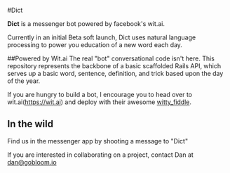 #Dict

**Dict** is a messenger bot powered by facebook's wit.ai.

Currently in an initial Beta soft launch, Dict uses natural language processing to power you education of a new word each day.

##Powered by Wit.ai
The real "bot" conversational code isn't here. This repository represents the backbone of a basic scaffolded Rails API, which serves up a basic word, sentence, definition, and trick based upon the day of the year.

If you are hungry to build a bot, I encourage you to head over to wit.ai(https://wit.ai) and deploy with their awesome [witty_fiddle](https://wit-ai.github.io/witty-fiddle/).

## In the wild

Find us in the messenger app by shooting a message to "Dict"

If you are interested in collaborating on a project, contact Dan at dan@gobloom.io
